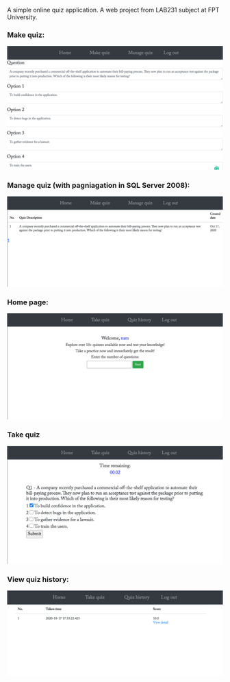 A simple online quiz application. A web project from LAB231 subject at FPT University. 

### Make quiz: 
![](https://github.com/namvdo/online-quiz/blob/master/screenshots/Screen%20Shot%202020-10-17%20at%2017.31.47.png)



### Manage quiz (with pagniagation in SQL Server 2008):
![](https://github.com/namvdo/online-quiz/blob/master/screenshots/Screen%20Shot%202020-10-17%20at%2017.32.09.png)



### Home page:
![](https://github.com/namvdo/online-quiz/blob/master/screenshots/Screen%20Shot%202020-10-17%20at%2017.33.18.png)



### Take quiz
![](https://github.com/namvdo/online-quiz/blob/master/screenshots/Screen%20Shot%202020-10-17%20at%2017.33.32.png)



### View quiz history: 
![](https://github.com/namvdo/online-quiz/blob/master/screenshots/Screen%20Shot%202020-10-17%20at%2017.34.42.png)
